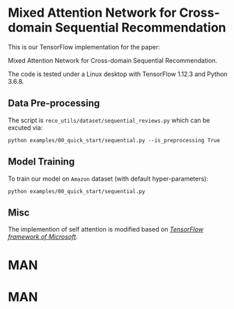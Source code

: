 # Mixed Attention Network for Cross-domain Sequential Recommendation

This is our TensorFlow implementation for the paper:

Mixed Attention Network for Cross-domain Sequential Recommendation.


The code is tested under a Linux desktop with TensorFlow 1.12.3 and Python 3.6.8.



## Data Pre-processing



The script is `reco_utils/dataset/sequential_reviews.py` which can be excuted via:

```
python examples/00_quick_start/sequential.py --is_preprocessing True
```

  

## Model Training

To train our model on `Amazon` dataset (with default hyper-parameters): 

```
python examples/00_quick_start/sequential.py
```

## Misc

The implemention of self attention is modified based on *[TensorFlow framework of Microsoft](https://github.com/microsoft/recommenders)*.
# MAN
# MAN
